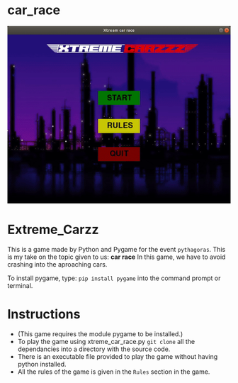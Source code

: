 # car_race

<img src="https://github.com/shubham1208/car_race/blob/main/xtreme_carzz.gif" width="600" height="400" />

# Extreme_Carzz
This is a game made by Python and Pygame for the event ```pythagoras```.
This is my take on the topic given to us: __car race__
In this game, we have to avoid crashing into the aproaching cars.

To install pygame, type: `pip install pygame` into the command prompt or terminal.


# Instructions
- (This game requires the module pygame to be installed.)
- To play the game using xtreme_car_race.py `git clone` all the dependancies into a directory with the source code.
- There is an executable file provided to play the game without having python installed.
- All the rules of the game is given in the `Rules` section in the game.
